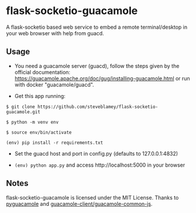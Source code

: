 # flask-socketio-guacamole

A flask-socketio based web service to embed a remote terminal/desktop in your web browser with help from guacd.

## Usage

- You need a guacamole server (guacd), follow the steps given by the official documentation: 
https://guacamole.apache.org/doc/gug/installing-guacamole.html or run with docker "guacamole/guacd".

- Get this app running:

```
$ git clone https://github.com/steveblamey/flask-socketio-guacamole.git

$ python -m venv env

$ source env/bin/activate

(env) pip install -r requirements.txt
```
 
- Set the guacd host and port in config.py (defaults to 127.0.0.1:4832)

- `(env) python app.py` and access http://localhost:5000 in your browser

## Notes

flask-socketio-guacamole is licensed under the MIT License.
Thanks to [pyguacamole](https://github.com/mohabusama/pyguacamole) and 
[guacamole-client/guacamole-common-js](https://github.com/apache/guacamole-client/tree/master/guacamole-common-js).
